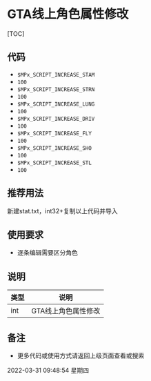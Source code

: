 

# GTA线上角色属性修改

[TOC]

## 代码

- `$MPx_SCRIPT_INCREASE_STAM`
- `100`
- `$MPx_SCRIPT_INCREASE_STRN`
- `100`
- `$MPx_SCRIPT_INCREASE_LUNG`
- `100`
- `$MPx_SCRIPT_INCREASE_DRIV`
- `100`
- `$MPx_SCRIPT_INCREASE_FLY`
- `100`
- `$MPx_SCRIPT_INCREASE_SHO`
- `100`
- `$MPx_SCRIPT_INCREASE_STL`
- `100`

## 推荐用法
新建stat.txt，int32+复制以上代码并导入

## 使用要求
- 逐条编辑需要区分角色


## 说明

|类型|说明|
|:-----|-----                           |
|int   | GTA线上角色属性修改  |

## 备注

- 更多代码或使用方式请返回上级页面查看或搜索

2022-03-31 09:48:54 星期四
